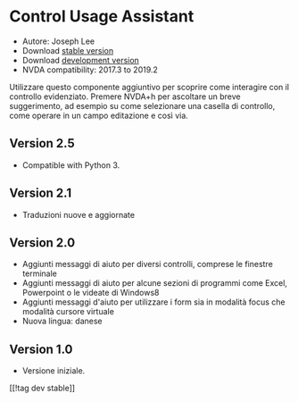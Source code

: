 # Control Usage Assistant #

* Autore: Joseph Lee
* Download [stable version][1]
* Download [development version][2]
* NVDA compatibility: 2017.3 to 2019.2

Utilizzare questo componente aggiuntivo per scoprire come interagire con il
controllo evidenziato. Premere NVDA+h per ascoltare un breve suggerimento,
ad esempio su come selezionare una casella di controllo, come operare in un
campo editazione e così via.

## Version 2.5

* Compatible with Python 3.

## Version 2.1

* Traduzioni nuove e aggiornate

## Version 2.0

* Aggiunti messaggi di aiuto per diversi controlli, comprese le finestre
  terminale
* Aggiunti messaggi di aiuto per alcune sezioni di programmi come Excel,
  Powerpoint o le videate di Windows8
* Aggiunti messaggi d'aiuto per utilizzare i form sia in modalità focus che
  modalità cursore virtuale
* Nuova lingua: danese

## Version 1.0

* Versione iniziale.


[[!tag dev stable]]

[1]: https://addons.nvda-project.org/files/get.php?file=cua

[2]: https://addons.nvda-project.org/files/get.php?file=cua-dev
